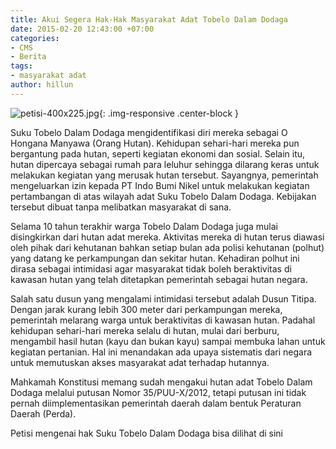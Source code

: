 ```yaml
---
title: Akui Segera Hak-Hak Masyarakat Adat Tobelo Dalam Dodaga
date: 2015-02-20 12:43:00 +07:00
categories:
- CMS
- Berita
tags:
- masyarakat adat
author: hillun
---
```


![petisi-400x225.jpg](/uploads/petisi-400x225.jpg){: .img-responsive .center-block }

Suku Tobelo Dalam Dodaga mengidentifikasi diri mereka sebagai O Hongana Manyawa (Orang Hutan). Kehidupan sehari-hari mereka pun bergantung pada hutan, seperti kegiatan ekonomi dan sosial. Selain itu, hutan dipercaya sebagai rumah para leluhur sehingga dilarang keras untuk melakukan kegiatan yang merusak hutan tersebut. Sayangnya, pemerintah mengeluarkan izin kepada PT Indo Bumi Nikel untuk melakukan kegiatan pertambangan di atas wilayah adat Suku Tobelo Dalam Dodaga. Kebijakan tersebut dibuat tanpa melibatkan masyarakat di sana.

Selama 10 tahun terakhir warga Tobelo Dalam Dodaga juga mulai disingkirkan dari hutan adat mereka. Aktivitas mereka di hutan terus diawasi oleh pihak dari kehutanan bahkan setiap bulan ada polisi kehutanan (polhut) yang datang ke perkampungan dan sekitar hutan. Kehadiran polhut ini dirasa sebagai intimidasi agar masyarakat tidak boleh beraktivitas di kawasan hutan yang telah ditetapkan pemerintah sebagai hutan negara.

Salah satu dusun yang mengalami intimidasi tersebut adalah Dusun Titipa. Dengan jarak kurang lebih 300 meter dari perkampungan mereka, pemerintah melarang warga untuk beraktivitas di kawasan hutan. Padahal kehidupan sehari-hari mereka selalu di hutan, mulai dari berburu, mengambil hasil hutan (kayu dan bukan kayu) sampai membuka lahan untuk kegiatan pertanian. Hal ini menandakan ada upaya sistematis dari negara untuk memutuskan akses masyarakat adat terhadap hutannya.

Mahkamah Konstitusi memang sudah mengakui hutan adat Tobelo Dalam Dodaga melalui putusan Nomor 35/PUU-X/2012, tetapi putusan ini tidak pernah diimplementasikan pemerintah daerah dalam bentuk Peraturan Daerah (Perda).

Petisi mengenai hak Suku Tobelo Dalam Dodaga bisa dilihat di sini